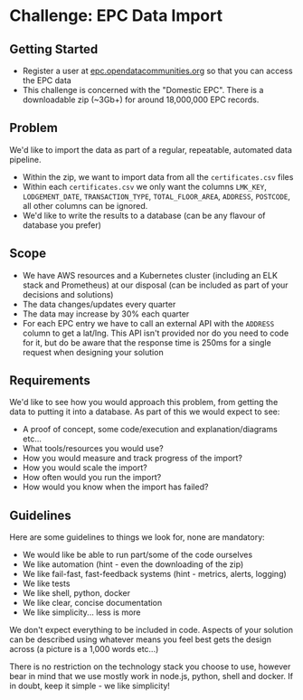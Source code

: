 # Challenge: EPC Data Import

## Getting Started

- Register a user at [epc.opendatacommunities.org](https://epc.opendatacommunities.org/#register) so that you can access the EPC data
- This challenge is concerned with the "Domestic EPC". There is a downloadable zip (~3Gb+) for around 18,000,000 EPC records.

## Problem

We'd like to import the data as part of a regular, repeatable, automated data pipeline.

- Within the zip, we want to import data from all the `certificates.csv` files
- Within each `certificates.csv` we only want the columns `LMK_KEY`, `LODGEMENT_DATE`, `TRANSACTION_TYPE`, `TOTAL_FLOOR_AREA`, `ADDRESS`, `POSTCODE`, all other columns can be ignored.
- We'd like to write the results to a database (can be any flavour of database you prefer)

## Scope

- We have AWS resources and a Kubernetes cluster (including an ELK stack and Prometheus) at our disposal (can be included as part of your decisions and solutions)
- The data changes/updates every quarter
- The data may increase by 30% each quarter
- For each EPC entry we have to call an external API with the `ADDRESS` column to get a lat/lng. This API isn't provided nor do you need to code for it, but do be aware that the response time is 250ms for a single request when designing your solution

## Requirements

We'd like to see how you would approach this problem, from getting the data to putting it into a database. As part of this we would expect to see:

- A proof of concept, some code/execution and explanation/diagrams etc...
- What tools/resources you would use?
- How you would measure and track progress of the import?
- How you would scale the import?
- How often would you run the import?
- How would you know when the import has failed?

## Guidelines

Here are some guidelines to things we look for, none are mandatory:

- We would like be able to run part/some of the code ourselves
- We like automation (hint - even the downloading of the zip)
- We like fail-fast, fast-feedback systems (hint - metrics, alerts, logging)
- We like tests
- We like shell, python, docker
- We like clear, concise documentation
- We like simplicity... less is more

We don't expect everything to be included in code. Aspects of your solution can be described using whatever means you feel best gets the design across (a picture is a 1,000 words etc...)

There is no restriction on the technology stack you choose to use, however bear in mind that we use mostly work in node.js, python, shell and docker. If in doubt, keep it simple - we like simplicity!

